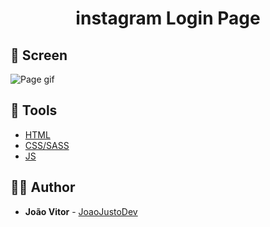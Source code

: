 <h1 align="center">
  <strong>instagram Login Page</strong>
</h1>

## 🎨 Screen

<img src="./.github/Instagram-Login-Page.gif" alt="Page gif" />

## 🧰 Tools

- [HTML](#)
- [CSS/SASS](#)
- [JS](#)

## 🙋‍♂️ Author

- **João Vitor** - [JoaoJustoDev](https://github.com/joaojustodev)
